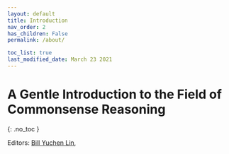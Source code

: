 ```yaml
---
layout: default
title: Introduction
nav_order: 2
has_children: False
permalink: /about/

toc_list: true
last_modified_date: March 23 2021
---
```

# A Gentle Introduction to the Field of Commonsense Reasoning
{: .no_toc }

Editors: [Bill Yuchen Lin](https://yuchenlin.xyz/), 

